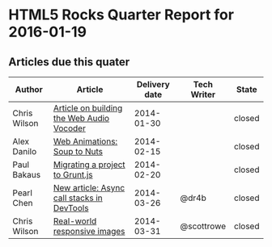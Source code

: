 HTML5 Rocks Quarter Report for 2016-01-19
=========================================

Articles due this quater
------------------------

|Author|Article|Delivery date|Tech Writer|State|
|------|-------|-------------|-----------|-----|
|Chris Wilson|[Article on building the Web Audio Vocoder](https://github.com/html5rocks/www.html5rocks.com/issues/135)|2014-01-30||closed
|Alex Danilo|[Web Animations: Soup to Nuts](https://github.com/html5rocks/www.html5rocks.com/issues/644)|2014-02-15||closed
|Paul Bakaus|[Migrating a project to Grunt.js](https://github.com/html5rocks/www.html5rocks.com/issues/532)|2014-02-20||closed
|Pearl Chen|[New article: Async call stacks in DevTools](https://github.com/html5rocks/www.html5rocks.com/issues/986)|2014-03-26|@dr4b|closed
|Chris Wilson|[Real-world responsive images](https://github.com/html5rocks/www.html5rocks.com/issues/490)|2014-03-31|@scottrowe|closed
